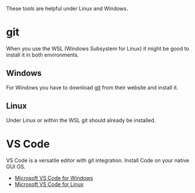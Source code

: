 
These tools are helpful under Linux and Windows.  



git 
===========================================================
When you use the WSL (Windows Subsystem for Linux) it might be good to install it in both environments. 

## Windows
For Windows you have to download [git](https://git-scm.com/downloads) from their website and install it.


## Linux
Under Linux or within the WSL git should already be installed.  



VS Code
===========================================================
VS Code is a versatile editor with git integration. 
Install Code on your native GUI OS. 

* [Microsoft VS Code for Windows](https://code.visualstudio.com/docs/setup/windows)  
* [Microsoft VS Code for Linux](https://code.visualstudio.com/docs/setup/linux)  
